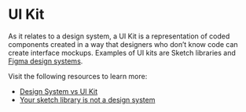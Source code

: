 # UI Kit

As it relates to a design system, a UI Kit is a representation of coded components created in a way that designers who don’t know code can create interface mockups. Examples of UI kits are Sketch libraries and [Figma design systems](https://www.figma.com/blog/how-to-build-your-design-system-in-figma/).

Visit the following resources to learn more:

- [Design System vs UI Kit](https://uigstudio.com/insights/design-system-vs-ui-kit)
- [Your sketch library is not a design system](http://bradfrost.com/blog/post/your-sketch-library-is-not-a-design-system/)
